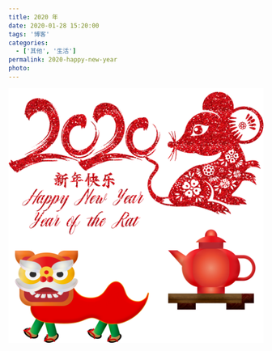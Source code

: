 ```yaml
---
title: 2020 年
date: 2020-01-28 15:20:00
tags: '博客'
categories:
  - ['其他', '生活']
permalink: 2020-happy-new-year
photo:
---
```


![2020](./2020-happy-new-year/image)
